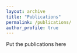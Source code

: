 ```yaml
---
layout: archive
title: "Publications"
permalink: /publications/
author_profile: true
---
```


Put the publications here
